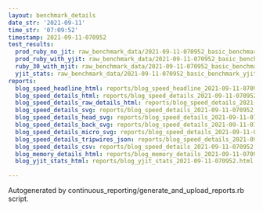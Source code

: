 ```yaml
---
layout: benchmark_details
date_str: '2021-09-11'
time_str: '07:09:52'
timestamp: 2021-09-11-070952
test_results:
  prod_ruby_no_jit: raw_benchmark_data/2021-09-11-070952_basic_benchmark_prod_ruby_no_jit.json
  prod_ruby_with_yjit: raw_benchmark_data/2021-09-11-070952_basic_benchmark_prod_ruby_with_yjit.json
  ruby_30_with_mjit: raw_benchmark_data/2021-09-11-070952_basic_benchmark_ruby_30_with_mjit.json
  yjit_stats: raw_benchmark_data/2021-09-11-070952_basic_benchmark_yjit_stats.json
reports:
  blog_speed_headline_html: reports/blog_speed_headline_2021-09-11-070952.html
  blog_speed_details_html: reports/blog_speed_details_2021-09-11-070952.html
  blog_speed_details_raw_details_html: reports/blog_speed_details_2021-09-11-070952.raw_details.html
  blog_speed_details_svg: reports/blog_speed_details_2021-09-11-070952.svg
  blog_speed_details_head_svg: reports/blog_speed_details_2021-09-11-070952.head.svg
  blog_speed_details_back_svg: reports/blog_speed_details_2021-09-11-070952.back.svg
  blog_speed_details_micro_svg: reports/blog_speed_details_2021-09-11-070952.micro.svg
  blog_speed_details_tripwires_json: reports/blog_speed_details_2021-09-11-070952.tripwires.json
  blog_speed_details_csv: reports/blog_speed_details_2021-09-11-070952.csv
  blog_memory_details_html: reports/blog_memory_details_2021-09-11-070952.html
  blog_yjit_stats_html: reports/blog_yjit_stats_2021-09-11-070952.html

---
```

Autogenerated by continuous_reporting/generate_and_upload_reports.rb script.
